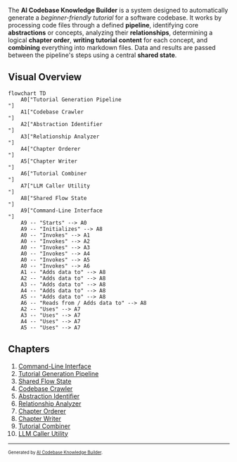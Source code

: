 The **AI Codebase Knowledge Builder** is a system designed to automatically generate a _beginner-friendly tutorial_ for a software codebase. It works by processing code files through a defined **pipeline**, identifying core **abstractions** or concepts, analyzing their **relationships**, determining a logical **chapter order**, **writing tutorial content** for each concept, and **combining** everything into markdown files. Data and results are passed between the pipeline's steps using a central **shared state**.

## Visual Overview

```mermaid
flowchart TD
    A0["Tutorial Generation Pipeline
"]
    A1["Codebase Crawler
"]
    A2["Abstraction Identifier
"]
    A3["Relationship Analyzer
"]
    A4["Chapter Orderer
"]
    A5["Chapter Writer
"]
    A6["Tutorial Combiner
"]
    A7["LLM Caller Utility
"]
    A8["Shared Flow State
"]
    A9["Command-Line Interface
"]
    A9 -- "Starts" --> A0
    A9 -- "Initializes" --> A8
    A0 -- "Invokes" --> A1
    A0 -- "Invokes" --> A2
    A0 -- "Invokes" --> A3
    A0 -- "Invokes" --> A4
    A0 -- "Invokes" --> A5
    A0 -- "Invokes" --> A6
    A1 -- "Adds data to" --> A8
    A2 -- "Adds data to" --> A8
    A3 -- "Adds data to" --> A8
    A4 -- "Adds data to" --> A8
    A5 -- "Adds data to" --> A8
    A6 -- "Reads from / Adds data to" --> A8
    A2 -- "Uses" --> A7
    A3 -- "Uses" --> A7
    A4 -- "Uses" --> A7
    A5 -- "Uses" --> A7
```

## Chapters

1. [Command-Line Interface
   ](01_command_line_interface_.md)
2. [Tutorial Generation Pipeline
   ](02_tutorial_generation_pipeline_.md)
3. [Shared Flow State
   ](03_shared_flow_state_.md)
4. [Codebase Crawler
   ](04_codebase_crawler_.md)
5. [Abstraction Identifier
   ](05_abstraction_identifier_.md)
6. [Relationship Analyzer
   ](06_relationship_analyzer_.md)
7. [Chapter Orderer
   ](07_chapter_orderer_.md)
8. [Chapter Writer
   ](08_chapter_writer_.md)
9. [Tutorial Combiner
   ](09_tutorial_combiner_.md)
10. [LLM Caller Utility
    ](10_llm_caller_utility_.md)

---

<sub><sup>Generated by [AI Codebase Knowledge Builder](https://github.com/The-Pocket/Tutorial-Codebase-Knowledge).</sup></sub>

```

```
